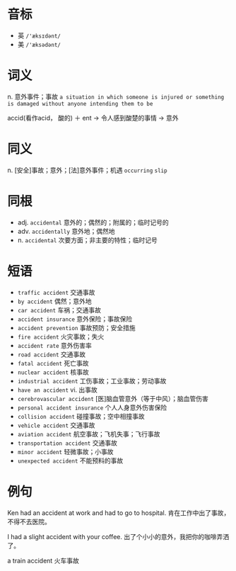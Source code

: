 # 音标

- 英 `/'æksɪdənt/`
- 美 `/'æksədənt/`

# 词义

n. 意外事件；事故
`a situation in which someone is injured or something is damaged without anyone intending them to be`



accid(看作acid， 酸的) ＋ ent → 令人感到酸楚的事情 → 意外

# 同义

n. [安全]事故；意外；[法]意外事件；机遇
`occurring` `slip`

# 同根

- adj. `accidental` 意外的；偶然的；附属的；临时记号的
- adv. `accidentally` 意外地；偶然地
- n. `accidental` 次要方面；非主要的特性；临时记号

# 短语

- `traffic accident` 交通事故
- `by accident` 偶然；意外地
- `car accident` 车祸；交通事故
- `accident insurance` 意外保险；事故保险
- `accident prevention` 事故预防；安全措施
- `fire accident` 火灾事故；失火
- `accident rate` 意外伤害率
- `road accident` 交通事故
- `fatal accident` 死亡事故
- `nuclear accident` 核事故
- `industrial accident` 工伤事故；工业事故；劳动事故
- `have an accident` vi. 出事故
- `cerebrovascular accident` [医]脑血管意外（等于中风）；脑血管伤害
- `personal accident insurance` 个人人身意外伤害保险
- `collision accident` 碰撞事故；空中相撞事故
- `vehicle accident` 交通事故
- `aviation accident` 航空事故；飞机失事；飞行事故
- `transportation accident` 交通事故
- `minor accident` 轻微事故；小事故
- `unexpected accident` 不能预料的事故

# 例句

Ken had an accident at work and had to go to hospital.
肯在工作中出了事故，不得不去医院。

I had a slight accident with your coffee.
出了个小小的意外，我把你的咖啡弄洒了。

a train accident
火车事故


